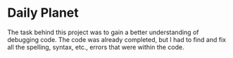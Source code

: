 Daily Planet  
====================

The task behind this project was to gain a better understanding of debugging code. The code was already completed, but
I had to find and fix all the spelling, syntax, etc., errors that were within the code.
